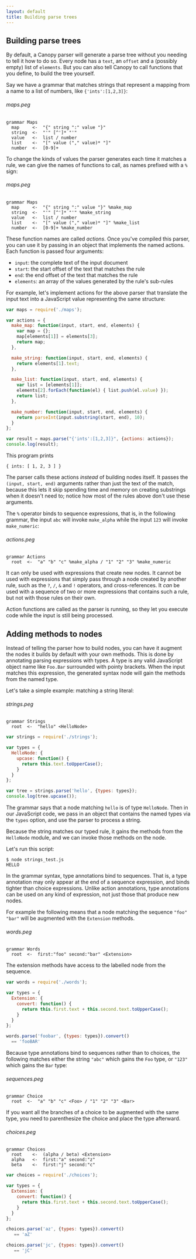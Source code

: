 ```yaml
---
layout: default
title: Building parse trees
---
```


## Building parse trees

By default, a Canopy parser will generate a parse tree without you needing to
tell it how to do so. Every node has a `text`, an `offset` and a (possibly
empty) list of `elements`. But you can also tell Canopy to call functions that
you define, to build the tree yourself.

Say we have a grammar that matches strings that represent a mapping from a name
to a list of numbers, like `{'ints':[1,2,3]}`:

###### maps.peg

    grammar Maps
      map     <-  "{" string ":" value "}"
      string  <-  "'" [^']* "'"
      value   <-  list / number
      list    <-  "[" value ("," value)* "]"
      number  <-  [0-9]+

To change the kinds of values the parser generates each time it matches a rule,
we can give the names of functions to call, as names prefixed with a `%` sign:

###### maps.peg

    grammar Maps
      map     <-  "{" string ":" value "}" %make_map
      string  <-  "'" [^']* "'" %make_string
      value   <-  list / number
      list    <-  "[" value ("," value)* "]" %make_list
      number  <-  [0-9]+ %make_number

These function names are called *actions*.  Once you've compiled this parser,
you can use it by passing in an object that implements the named actions. Each
function is passed four arguments:

* `input`: the complete text of the input document
* `start`: the start offset of the text that matches the rule
* `end`: the end offset of the text that matches the rule
* `elements`: an array of the values generated by the rule's sub-rules

For example, let's implement actions for the above parser that translate the
input text into a JavaScript value representing the same structure:

```js
var maps = require('./maps');

var actions = {
  make_map: function(input, start, end, elements) {
    var map = {};
    map[elements[1]] = elements[3];
    return map;
  },

  make_string: function(input, start, end, elements) {
    return elements[1].text;
  },

  make_list: function(input, start, end, elements) {
    var list = [elements[1]];
    elements[2].forEach(function(el) { list.push(el.value) });
    return list;
  },

  make_number: function(input, start, end, elements) {
    return parseInt(input.substring(start, end), 10);
  }
};

var result = maps.parse("{'ints':[1,2,3]}", {actions: actions});
console.log(result);
```

This program prints

    { ints: [ 1, 2, 3 ] }

The parser calls these actions *instead* of building nodes itself. It passes the
`(input, start, end)` arguments rather than just the text of the match, because
this lets it skip spending time and memory on creating substrings when it
doesn't need to; notice how most of the rules above don't use these arguments.

The `%` operator binds to sequence expressions, that is, in the following
grammar, the input `abc` will invoke `make_alpha` while the input `123` will
invoke `make_numeric`:

###### actions.peg

    grammar Actions
      root  <-  "a" "b" "c" %make_alpha / "1" "2" "3" %make_numeric

It can only be used with expressions that create new nodes. It cannot be used
with expressions that simply pass through a node created by another rule, such
as the `?`, `/`, `&` and `!` operators, and cross-references. It *can* be used
with a sequence of two or more expressions that contains such a rule, but not
with those rules on their own.

Action functions are called as the parser is running, so they let you execute
code while the input is still being processed.

## Adding methods to nodes

Instead of telling the parser how to build nodes, you can have it augment the
nodes it builds by default with your own methods. This is done by annotating
parsing expressions with types. A type is any valid JavaScript object name like
`Foo.Bar` surrounded with pointy brackets. When the input matches this
expression, the generated syntax node will gain the methods from the named type.

Let's take a simple example: matching a string literal:

###### strings.peg

    grammar Strings
      root  <-  "hello" <HelloNode>

```js
var strings = require('./strings');

var types = {
  HelloNode: {
    upcase: function() {
      return this.text.toUpperCase();
    }
  }
};

var tree = strings.parse('hello', {types: types});
console.log(tree.upcase());
```

The grammar says that a node matching `hello` is of type `HelloNode`. Then in
our JavaScript code, we pass in an object that contains the named types via the
`types` option, and use the parser to process a string.

Because the string matches our typed rule, it gains the methods from the
`HelloNode` module, and we can invoke those methods on the node.

Let's run this script:

    $ node strings_test.js
    HELLO

In the grammar syntax, type annotations bind to sequences. That is, a type
annotation may only appear at the end of a sequence expression, and binds
tighter than choice expressions. Unlike action annotations, type annotations can
be used on any kind of expression, not just those that produce new nodes.

For example the following means that a node matching the sequence
`"foo" "bar"` will be augmented with the `Extension` methods.

###### words.peg

    grammar Words
      root  <-  first:"foo" second:"bar" <Extension>

The extension methods have access to the labelled node from the sequence.

```js
var words = require('./words');

var types = {
  Extension: {
    convert: function() {
      return this.first.text + this.second.text.toUpperCase();
    }
  }
};

words.parse('foobar', {types: types}).convert()
  == 'fooBAR'
```

Because type annotations bind to sequences rather than to choices, the
following matches either the string `"abc"` which gains the `Foo` type, or
`"123"` which gains the `Bar` type:

###### sequences.peg

    grammar Choice
      root  <-  "a" "b" "c" <Foo> / "1" "2" "3" <Bar>

If you want all the branches of a choice to be augmented with the same type,
you need to parenthesize the choice and place the type afterward.

###### choices.peg

    grammar Choices
      root    <-  (alpha / beta) <Extension>
      alpha   <-  first:"a" second:"z"
      beta    <-  first:"j" second:"c"

```js
var choices = require('./choices');

var types = {
  Extension: {
    convert: function() {
      return this.first.text + this.second.text.toUpperCase();
    }
  }
};

choices.parse('az', {types: types}).convert()
   == 'aZ'

choices.parse('jc', {types: types}).convert()
   == 'jC'
```
